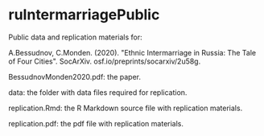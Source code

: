# ruIntermarriagePublic

Public data and replication materials for:

A.Bessudnov, C.Monden. (2020). "Ethnic Intermarriage in Russia: The Tale of Four Cities". SocArXiv. osf.io/preprints/socarxiv/2u58g.

BessudnovMonden2020.pdf: the paper.

data: the folder with data files required for replication.

replication.Rmd: the R Markdown source file with replication materials.

replication.pdf: the pdf file with replication materials.